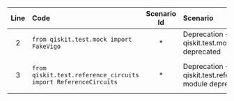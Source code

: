 | Line | Code | Scenario Id | Scenario | Artifact | Refactoring |
| :-: | :- | :-: | :- | :- | :- |
| 2 | `from qiskit.test.mock import FakeVigo` | * | Deprecation -> qiskit.test.mock module deprecated | qiskit.test.mock | `from qiskit.providers.fake_provider import FakeVigo` |
| 3 | `from qiskit.test.reference_circuits import ReferenceCircuits` | * | Deprecation -> qiskit.test.reference_circuits module deprecated | qiskit.test.reference_circuits | `from qiskit.circuit.library import BellCircuit` (use `BellCircuit()` in place of `ReferenceCircuits.bell()`) |